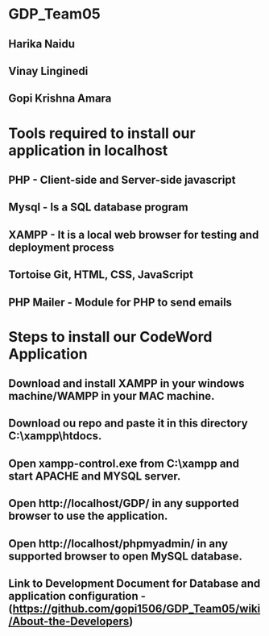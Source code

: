 # GDP_Team05

## Harika Naidu
## Vinay Linginedi
## Gopi Krishna Amara


# Tools required to install our application in localhost

## PHP - Client-side and Server-side javascript
## Mysql - Is a SQL database program
## XAMPP - It is a local web browser for testing and deployment process
## Tortoise Git, HTML, CSS, JavaScript
## PHP Mailer - Module for PHP to send emails


# Steps to install our CodeWord Application

## Download and install XAMPP in your windows machine/WAMPP in your MAC machine.
## Download ou repo and paste it in this directory C:\xampp\htdocs.
## Open xampp-control.exe from C:\xampp and start APACHE and MYSQL server.
## Open http://localhost/GDP/ in any supported browser to use the application.
## Open http://localhost/phpmyadmin/ in any supported browser to open MySQL database.

## Link to Development Document for Database and application configuration - (https://github.com/gopi1506/GDP_Team05/wiki/About-the-Developers)
